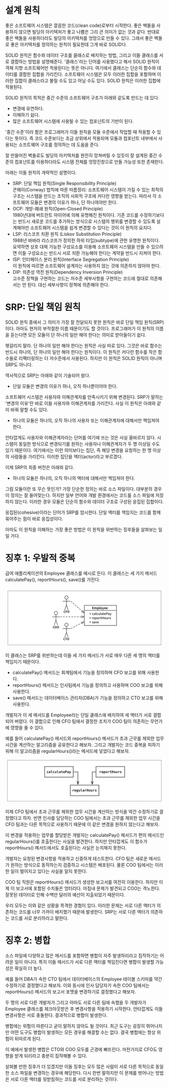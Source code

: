 # **설계 원칙**  
좋은 소프트웨어 시스템은 깔끔한 코드(clean code)로부터 시작한다. 좋은 벽돌을 사용하지 않으면 빌딩의 아키텍처가 좋고 나쁨은 그리 큰 의미가 없는 
것과 같다. 반대로 좋은 벽돌을 사용하더라도 빌딩의 아키텍처를 엉망으로 만들 수 있다. 그래서 좋은 벽돌로 좋은 아키텍처를 정의하는 원칙이 필요한데 
그게 바로 SOLID다.  
  
SOLID 원칙은 함수와 데이터 구조를 클래스로 배치하는 방법, 그리고 이들 클래스를 서로 결합하는 방법을 설명해준다. '클래스'라는 단어를 사용했다고 
해서 SOLID 원칙이 객체 지향 소프트웨어만 적용된다는 뜻은 아니다. 여기에서 클래스는 단순히 함수와 데이터를 결합한 집합을 가리킨다. 소프트웨어 시스템은 
모두 이러한 집합을 포함하며 이러한 집합이 클래스라고 불릴 수도 있고 아닐 수도 있다. SOLID 원칙은 이러한 집합에 적용된다.  
  
SOLID 원칙의 목적은 중간 수준의 소프트웨어 구조가 아래와 같도록 만드는 데 있다.  
  
- 변경에 유연하다.  
- 이해하기 쉽다.  
- 많은 소프트웨어 시스템에 사용될 수 있는 컴포넌트의 기반이 된다.  
  
'중간 수준'이라 함은 프로그래머가 이들 원칙을 모듈 수준에서 작업할 때 적용할 수 있다는 뜻이다. 즉 코드 수준보다는 조금 상위에서 적용되며 모듈과 
컴포넌트 내부에서 사용되는 소프트웨어 구조를 정의하는 데 도움을 준다.  
  
잘 만들어진 벽돌로도 빌딩의 아키텍처를 완전히 망쳐버릴 수 있듯이 잘 설계된 중간 수준의 컴포넌트를 이용하더라도 시스템 전체를 엉망진창으로 만들 가능성 
또한 존재한다.  
  
아래는 이들 원칙의 개략적인 설명이다.  
  
- SRP: 단일 책임 원칙(Single Responsibility Principle)  
콘웨이(Conway) 법칙에 따른 따름정리: 소프트웨어 시스템이 가질 수 있는 최적의 구조는 시스템을 만드는 조직의 사회적 구조에 커다란 영향을 받는다. 
따라서 각 소프트웨어 모듈은 변경의 이유가 하나, 단 하나여야만 한다.  
- OCP: 개방-폐쇄 원칙(Open-Closed Principle)  
1980년대에 버트란트 마이어에 의해 유명해진 원칙이다. 기존 코드를 수정하기보다는 반드시 새로운 코드를 추가하는 방식으로 시스템의 행위를 변경할 수 
있도록 설계해야만 소프트웨어 시스템을 쉽게 변경할 수 있다는 것이 이 원칙의 요지다.  
- LSP: 리스코프 치환 원칙 (Liskov Substitution Principle)  
1988년 바바라 리스코프가 정의한 하위 타입(subtype)에 관한 유명한 원칙이다. 요약하면 상호 대체 가능한 구성요소를 이용해 소프트웨어 시스템을 만들 수 
있으려면 이들 구성요소는 반드시 서로 치환 가능해야 한다는 계약을 반드시 지켜야 한다.  
- ISP: 인터페이스 분리 원칙(Interface Segregation Principle)  
이 원칙에 따르면 소프트웨어 설계자는 사용하지 않는 것에 의존하지 않아야 한다.  
- DIP: 의존성 역전 원칙(Dependency Inversion Principle)  
고수준 정책을 구현하는 코드는 저수준 세부사항을 구현하는 코드에 절대로 의존해서는 안 된다. 대신 세부사항이 정책에 의존해야 한다.  
  
# **SRP: 단일 책임 원칙**  
SOLID 원칙 중에서 그 의미가 가장 잘 전달되지 못한 원칙은 바로 단일 책임 원칙(SRP)이다. 아마도 현저히 부적절한 이름 때문이기도 할 것이다. 프로그래머가 
이 원칙의 이름을 듣는다면 모든 모듈이 단 하나의 일만 해야 한다는 의미로 받아들이기 쉽다.  
  
헷갈리지 말라. 단 하나의 일만 해야 한다는 원칙은 사실 따로 있다. 그것은 바로 함수는 반드시 하나의, 단 하나의 일만 해야 한다는 원칙이다. 이 원칙은 
커다란 함수를 작은 함수들로 리팩터링하는 더 저수준에서 사용된다. 하지만 이 원칙은 SOLID 원칙이 아니며 SRP도 아니다.  
  
역사적으로 SRP는 아래와 같이 기술되어 왔다.  
  
- 단일 모듈은 변경의 이유가 하나, 오직 하나뿐이어야 한다.  
  
소프트웨어 시스템은 사용자와 이해관계자를 만족시키기 위해 변경된다. SRP가 말하는 '변경의 이유'란 바로 이들 사용자와 이해관계자를 가리킨다. 사실 
이 원칙은 아래와 같이 바꿔 말할 수도 있다.  
  
- 하나의 모듈은 하나의, 오직 하나의 사용자 또는 이해관계자에 대해서만 책임져야 한다.  
  
안타깝게도 사용자와 이해관계자라는 단어를 여기에 쓰는 것은 사실 올바르지 않다. 시스템이 동일한 방식으로 변경되기를 원하는 사용자나 이해관계자가 두 
명 이상일 수도 있기 때문이다. 여기에서는 이런 의미보다는 집단, 즉 해당 변경을 요청하는 한 명 이상의 사람들을 가리킨다. 이러한 집단을 액터(actor)라고 
부르겠다.  
  
이제 SRP의 최종 버전은 아래와 같다.  
  
- 하나의 모듈은 하나의, 오직 하나의 액터에 대해서만 책임져야 한다.  
  
그럼 모듈이란 또 무슨 뜻인가? 가장 단순한 정의는 바로 소스 파일이다. 대부분의 경우 이 정의는 잘 들어맞는다. 하지만 일부 언어와 개발 환경에서는 
코드를 소스 파일에 저장하지 않는다. 이러한 경우 모듈은 단순히 함수와 데이터 구조로 구성된 응집된 집합이다.  
  
응집된(cohesive)이라는 단어가 SRP를 암시한다. 단일 액터를 책임지는 코드를 함께 묶어주는 힘이 바로 응집성이다.  
  
아마도 이 원칙을 이해하는 가장 좋은 방법은 이 원칙을 위반하는 징후들을 살펴보는 일일 거다.  
  
# **징후 1: 우발적 중복**  
급여 애플리케이션의 Employee 클래스를 예시로 든다. 이 클래스는 세 가지 메서드 calculatePay(), reportHours(), save()를 가진다.  
  
![img.png](image/img.png)  
  
이 클래스는 SRP를 위반하는데 이들 세 가지 메서드가 서로 매우 다른 세 명의 액터를 책임지기 때문이다.  
  
- calculatePay() 메서드는 회계팀에서 기능을 정의하며 CFO 보고를 위해 사용한다.  
- reportHours() 메서드는 인사팀에서 기능을 정의하고 사용하며 COO 보고를 위해 사용한다.  
- save() 메서드는 데이터베이스 관리자(DBA)가 기능을 정의하고 CTO 보고를 위해 사용한다.  
  
개발자가 이 세 메서드를 Employee라는 단일 클래스에 배치하여 세 액터가 서로 결합되어 버렸다. 이 결합으로 인해 CFO 팀에서 결정한 조치가 COO 팀이 
의존하는 무언가에 영향을 줄 수 있다.  
  
예를 들어 calculatePay() 메서드와 reportHours() 메서드가 초과 근무를 제외한 업무 시간을 계산하는 알고리즘을 공유한다고 해보자. 그리고 개발자는 
코드 중복을 피하기 위해 이 알고리즘을 regularHours()라는 메서드에 넣었다고 해보자.  
  
![img.png](image/img2.png)  
  
이제 CFO 팀에서 초과 근무를 제외한 업무 시간을 계산하는 방식을 약간 수정하기로 결정했다고 하자. 반면 인사를 담당하는 COO 팀에서는 초과 근무를 
제외한 업무 시간을 CFO 팀과는 다른 목적으로 사용하기 때문에 이 같은 변경을 원하지 않는다고 해보자.  
  
이 변경을 적용하는 업무를 할당받은 개발자는 calculatePay() 메서드가 편의 메서드인 regularHours()를 호출한다는 사실을 발견한다. 하지만 안타깝게도 
이 함수가 reportHours() 메서드에서도 호출된다는 사실은 눈치채지 못한다.  

개발자는 요청된 변경사항을 적용하고 신중하게 테스트한다. CFO 팀은 새로운 메서드가 원하는 방식으로 동작하는지 검증하고 시스템은 배포된다. 물론 COO 
팀에서는 이러한 일이 벌어지고 있다는 사실을 알지 못한다.  
  
COO 팀 직원은 reportHours() 메서드가 생성한 보고서를 여전히 이용한다. 하지만 이제 이 보고서에 포함된 수치들은 엉터리다. 마침내 문제가 발견되고 
COO는 격노한다. 잘못된 데이터로 인해 수백만 달러의 예산이 지출되었기 때문이다.  
  
우리 모두는 이와 같은 상황을 목격한 경험이 있다. 이러한 문제는 서로 다른 액터가 의존하는 코드를 너무 가까이 배치했기 때문에 발생한다. SRP는 
서로 다른 액터가 의존하는 코드를 서로 분리하라고 말한다.  
  
# **징후 2: 병합**  
소스 파일에 다양하고 많은 메서드를 포함하면 병합이 자주 발생하리라고 짐작하기는 어려운 일이 아니다. 특히 이들 메서드가 서로 다른 액터를 책임진다면 
병합이 발생할 가능성은 확실히 더 높다.  
  
예를 들어 DBA가 속한 CTO 팀에서 데이터베이스의 Employee 테이블 스키마를 약간 수정하기로 결정했다고 해보자. 이와 동시에 인사 담당자가 속한 COO 팀에서는 
reportHours() 메서드의 보고서 포맷을 변경하기로 결정했다고 해보자.  
  
두 명의 서로 다른 개발자가 그리고 아마도 서로 다른 팀에 속했을 두 개발자가 Employee 클래스를 체크아웃받은 후 변경사항을 적용하기 시작한다. 안타깝게도 
이들 변경사항은 서로 충돌한다. 결과적으로 병합이 발생한다.  
  
병합에는 위험이 따른다고 굳이 말하지 않아도 될 것이다. 최근 도구는 굉장히 뛰어나지만 어떤 도구도 병합이 발생하는 모든 경우를 해결할 수는 없다. 
결국 병합에는 항상 위험이 뒤따르게 된다.  
  
이 예에서 발생한 병합은 CTO와 COO 모두를 곤경에 빠뜨린다. 마찬가지로 CFO도 영향을 받게 되리라고 충분히 짐작해볼 수 있다.  
  
살펴볼 만한 징후가 더 있겠지만 이들 징후는 모두 많은 사람이 서로 다른 목적으로 동일한 소스 파일을 변경하는 경우에 해당한다. 다시 한번 말하지만 
이 문제를 벗어나는 방법은 서로 다른 액터를 뒷받침하는 코드를 서로 분리하는 것이다.  
  

